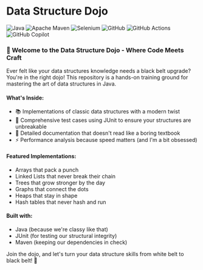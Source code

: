 # Data Structure Dojo

![Java](https://img.shields.io/badge/java-%23ED8B00.svg?style=for-the-badge&logo=openjdk&logoColor=white)
![Apache Maven](https://img.shields.io/badge/Maven-C71A36?style=for-the-badge&logo=Apache%20Maven&logoColor=white)
![Selenium](https://img.shields.io/badge/-junit-%43B02A?style=for-the-badge&logo=junit5&logoColor=white)
![GitHub](https://img.shields.io/badge/github-%23121011.svg?style=for-the-badge&logo=github&logoColor=white)
![GitHub Actions](https://img.shields.io/badge/actions-%232671E5.svg?style=for-the-badge&logo=githubactions&logoColor=white)
![GitHub Copilot](https://img.shields.io/badge/copilot-8957E5?style=for-the-badge&logo=github-copilot&logoColor=white)

### 🎯 Welcome to the Data Structure Dojo - Where Code Meets Craft

Ever felt like your data structures knowledge needs a black belt upgrade? You're in the right dojo! This repository is a
hands-on training ground for mastering the art of data structures in Java.

#### What's Inside:

- 📚 Implementations of classic data structures with a modern twist
- 🎯 Comprehensive test cases using JUnit to ensure your structures are unbreakable
- 📝 Detailed documentation that doesn't read like a boring textbook
- ⚡ Performance analysis because speed matters (and I'm a bit obsessed)

#### Featured Implementations:

- Arrays that pack a punch
- Linked Lists that never break their chain
- Trees that grow stronger by the day
- Graphs that connect the dots
- Heaps that stay in shape
- Hash tables that never hash and run

#### Built with:

- Java (because we're classy like that)
- JUnit (for testing our structural integrity)
- Maven (keeping our dependencies in check)

Join the dojo, and let's turn your data structure skills from white belt to black belt! 🥋